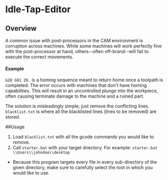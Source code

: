 # Idle-Tap-Editor

## Overview

A common issue with post-processors in the CAM environment is corruption across machines. While some machines will work perfectly fine with the post-processor at hand, others--often off-brand--will fail to execute the correct movements. 

#### Example 

`G28 G91 Z0.` is a homing sequence meant to return home once a toolpath is completed. The error occurs with machines that don't have homing capabilities. This will result in an uncontrolled plunge into the workpiece, often causing terminate damage to the machine and a ruined part.


The solution is misleadingly simple; just remove the conflicting lines. `blacklist.txt` is where all the blacklisted lines (lines to be removed) are stored.

##Usage

1. Load `blacklist.txt` with all the gcode commands you would like to remove.
2. Call `starter.bat` with your target directory. For example: `starter.bat \\Users\\johndoe\\desktop`
 - Because this program targets every file in every sub-directory of the given directory, make sure to carefully select the root in which you would like to use. 


